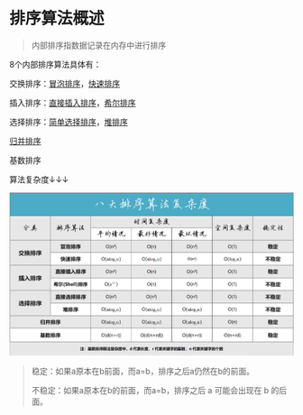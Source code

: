 # 排序算法概述

> 内部排序指数据记录在内存中进行排序

8个内部排序算法具体有：

交换排序：[冒泡排序](冒泡排序（Bubble&#32;Sort）.md)，[快速排序](快速排序（Quick&#32;Sort）.md)

插入排序：[直接插入排序](直接插入排序（Straight&#32;Insertion&#32;Sort）.md)，[希尔排序](希尔排序（Shell's&#32;Sort）.md)

选择排序：[简单选择排序](直接选择排序（Straight&#32;Selection&#32;Sort）.md)，[堆排序](堆排序（Heapsort）.md)

[归并排序](归并排序（Merge）.md)

基数排序

算法复杂度↓↓↓

![8大排序算法时间复杂度表](/八大排序算法/images/8大排序算法时间复杂度表.png "8大排序算法时间复杂度表")

> 稳定：如果a原本在b前面，而a=b，排序之后a仍然在b的前面。
> 
> 不稳定：如果a原本在b的前面，而a=b，排序之后 a 可能会出现在 b 的后面。